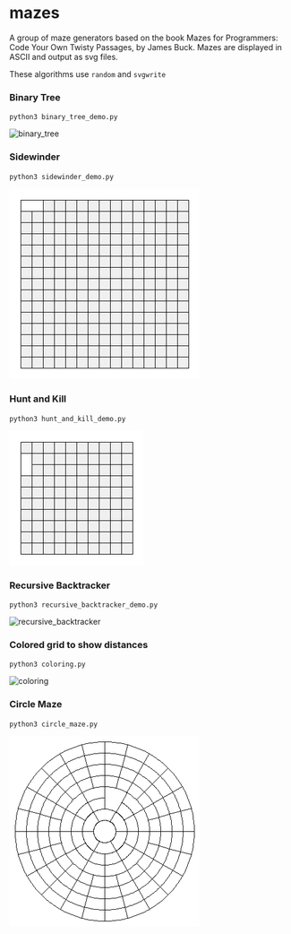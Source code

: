 # mazes

A group of maze generators based on the book Mazes for Programmers: Code Your Own Twisty Passages, by James Buck. Mazes are displayed in ASCII and output as svg files.

These algorithms use `random` and `svgwrite`

### Binary Tree

```
python3 binary_tree_demo.py
```

![binary_tree]

[binary_tree]: ./images/binary_tree.gif

### Sidewinder

```
python3 sidewinder_demo.py
```

![sidewinder]

[sidewinder]: ./images/sidewinder.gif

### Hunt and Kill

```
python3 hunt_and_kill_demo.py
```

![hunt_and_kill]

[hunt_and_kill]: ./images/hunt_and_kill.gif

### Recursive Backtracker

```
python3 recursive_backtracker_demo.py
```

![recursive_backtracker]

[recursive_backtracker]: ./images/recursive_backtracker.gif

### Colored grid to show distances

```
python3 coloring.py
```

![coloring]

[coloring]: ./images/animated_coloring.gif
### Circle Maze
```
python3 circle_maze.py
```
![polar_maze]

[polar_maze]: ./images/polar_maze.gif
